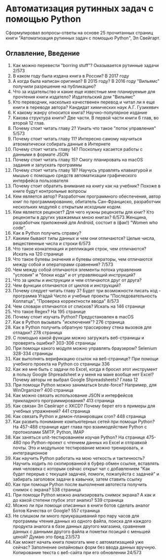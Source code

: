  # Автоматизация рутинных задач с помощью Python

Сформулировал вопросы-ответы на основе 25 прочитанных страниц книги "Автоматизация рутинных задач с помощью Python", Эл Свейгарт.

## Оглавление, Введение

1. Как можно перевести "borring stuff"? Оказывается рутинные задачи 2/573
2. В каком году была издана книга в России? В 2017 году
3. А когда была написан оригинал? В 2015 году? В 2016 году "Вильямс" получили разрешение на публикацию?
4. Что за издательство и какие еще известные мне планируемые для прочтения книги издатело? Издательский дом "Вильямс"
5. Кто переводчик, насколько качественен перевод и читал ли я еще книги в переводе автора? Кандидат химических наук А.Г. Гузикевич
6. К какому жанру относится книга? Научно-популярное издание
7. Какова структура книги? Две части. В первой части книги 6 глав, во второй 12 глав.
8. Почему стоит читать главу 2? Узнать что такое "поток управления" 5/573
9. Почему стоит читать главу 11? Интересно самому научиться атвоматически собирать данные в Интернете 
10. Почему стоит читать главу 14? Поскольку касается работы с данными в формате JSON
11. Почему стоит читать главу 15? Смогу планировать на macOS задания и запускать программы
12. Почему стоит читать главу 18? Научусь управлять клавиатурой и мышью с помощью средств автоматизации графического интерфейса пользователя
13. Почему стоит обратить внимание на книгу как на учебник? Похоже в книге будут контрольные вопросы
14. Кем является автор? Разработчик программного обеспечения, автор книг по программированию, обитатель Сан-Франциско, разработчик нескольких модулей с открытым исходным кодом.
15. Кем является рецензет? Для чего нужны рецензеты для книг? Кто рецензеты в других уважаемых мною книгах? 6/573 Женщина, разработчик приложений для Android, состоит в (фак!) "Women who code".
16. Как в Python получить справку?
17. Какими бывают типы данных и чем они отличаются? Целые числа, вещественные числа и строки 6/573
18. Что такое конкатенация и репликация строк, чем отличаются? Искать на 120 странице
19. Что такое булевы значения и булевы операторы, чем отличаются между собой и операторами сравнения? 7/573
20. Чем между собой отличаются элементы потока управления "условия" и "блоки кода" и от управляющий инструкций?
21. Что за циклы и инструкции и чем отличаются друг от друга?
22. Чем функции отличаются от циклов и инструкций?
23. Почему следует читать главу 3? Будет три возможности писать код - программа Угадай Число и учебные проекты "Последовательность Коллатца", "Проверка корректности ввода" 8/573
24. Чем словари отличаются от списков? Искать на 146 странице
25. Что такое Regex? На 195 странице
26. Почему стоит изучать Python? Предустановлен в macOS
27. Как в Python вызывать "исключения"? 276 страница
28. Как в Python получить обратную трассировку стека вызовов для отладки? 278 страница
29. С помощью какой функции можно загружать веб-страницы и проверять ошибки? 303-306 страницы
30. При помощи какого модуля можно управлять браузером? Selenium 328-334 страницы
31. Как выполнять верификацию ссылок на веб-странице? При помощи учебного проекта на Python со страницы 336
32. Как же мне быть с задачи по Excel, когда я бросил этот инструмент в пользу Google Shpreadsheet и у меня на маке вообще нет Excel? Почему авторы не выбрал Google Shpreadsheets? Глава 12
33. При помощи Python можно заниматься brute-force? Например, для WinOrganizer? 400 страница
34. Как можно связать использование JSON и интерфейсов прикладного программирования? 413 страница
35. Как связан Эл Свейгарт с XKCD? Почему берет его в примеры для учебных упражнений? 441 страница
36. Как связать Python и демон-планировщик cron? 448 страница
37. Как развить понимание компьютерных сетей при помощи Python? На 457-488 странице идет глава про взаимодействие Python с протоколами SMTP, Python, IMAP
38. Как заняться unit-тестированием изучая Python? На странице 475-480 про Python-проект с чтением данных из Excel и отправкой почты. Это и модульное тестирование можно тренировать, и интеграционное
39. Как научить Python работать на мою четкость и тактичность? Научить ходить по скопированной в буфер обмен ссылке, вставлять имя человека с которым сейчас открыт чат с добавлением "Как будет перерыв с текущей задачей, помоги, пожалуйста с задачей" и забирать заголовок задачи в кавычки, затем ставить ссылку
40. Как при помощи Python после выполнения автотеста получить снимок с экрана? 538 страница
41. При помощи Python можно анализировать снимок экрана? А как и до какой степени глубок этот анализ? 539 страница
42. Можно ли при помощи описанных в книги ботов сделать аналог Ботов Качества от Google? 557 страница
43. Не слишком ли много приукрашиваний про пару часов для программы чтения данных из одного файла, поиска для каждого продукта аналога в базе данных другого магазина, сравнения данных с данными другого файла и пометки позиций с меньшей ценой? Думаю это бред 23/573
44. Как может начать книга помогать мне с автоматизацией уже сейчас? Заполнение онлайновых форм без ввода данных вручную. Копирование текста с веб-сайта при его обновлении 24/573